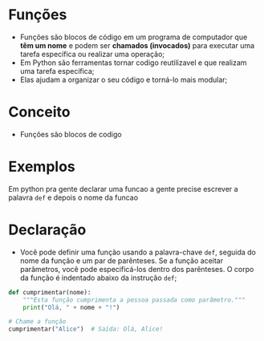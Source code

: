 # Funções
- Funções são blocos de código em um programa de computador que **têm um nome** e
podem ser **chamados (invocados)** para executar uma tarefa específica ou realizar
uma operação;
- Em Python são ferramentas tornar codigo reutilizavel e que realizam uma tarefa específica;
- Elas ajudam a organizar o seu código e torná-lo mais modular;

# Conceito
- Funções são blocos de codigo

# Exemplos
Em python pra gente declarar uma funcao a gente precise escrever a palavra `def`
e depois o nome da funcao

# Declaração
- Você pode definir uma função usando a palavra-chave `def`, seguida do nome da
função e um par de parênteses. Se a função aceitar parâmetros, você pode
especificá-los dentro dos parênteses. O corpo da função é indentado abaixo
da instrução `def`;


```python
def cumprimentar(nome):
    """Esta função cumprimenta a pessoa passada como parâmetro."""
    print("Olá, " + nome + "!")

# Chame a função
cumprimentar("Alice")  # Saída: Olá, Alice!

```
